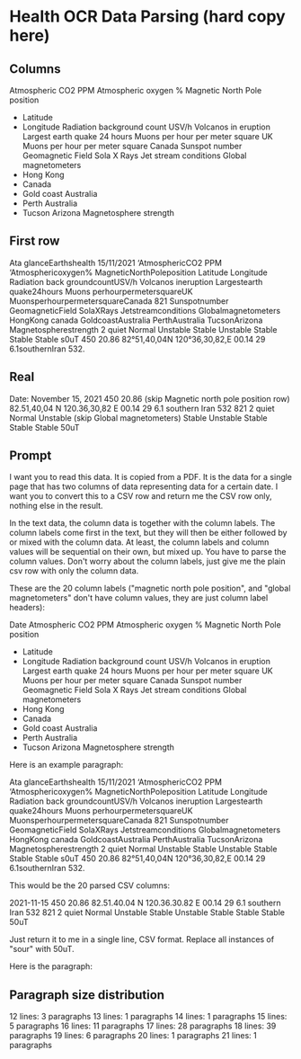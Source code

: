 # Health OCR Data Parsing (hard copy here)

## Columns

Atmospheric CO2 PPM
Atmospheric oxygen %
Magnetic North Pole position
- Latitude
- Longitude
Radiation background count USV/h
Volcanos in eruption
Largest earth quake 24 hours
Muons per hour per meter square UK
Muons per hour per meter square Canada
Sunspot number
Geomagnetic Field
Sola X Rays
Jet stream conditions
Global magnetometers
- Hong Kong
- Canada
- Gold coast Australia
- Perth Australia
- Tucson Arizona
Magnetosphere strength

## First row

 Ata glanceEarthshealth 15/11/2021
‘AtmosphericCO2 PPM ‘Atmosphericoxygen% MagneticNorthPoleposition
Latitude
Longitude
Radiation back groundcountUSV/h Volcanos ineruption
Largestearth quake24hours
Muons perhourpermetersquareUK MuonsperhourpermetersquareCanada 821
Sunspotnumber GeomagneticField SolaXRays Jetstreamconditions Globalmagnetometers
HongKong canada GoldcoastAustralia
PerthAustralia TucsonArizona
Magnetospherestrength
2 quiet
Normal Unstable
Stable Unstable Stable Stable Stable s0uT
450 20.86
82°51,40,04N 120°36,30,82,E 00.14
29
6.1southernIran 532.

## Real

Date: November 15, 2021
450
20.86
(skip Magnetic north pole position row)
82.51,40,04 N
120.36,30,82 E
00.14
29
6.1 southern Iran
532
821
2
quiet
Normal
Unstable
(skip Global magnetometers)
Stable
Unstable
Stable
Stable
Stable
50uT

## Prompt

I want you to read this data. It is copied from a PDF. It is the data for a single page that has two columns of data representing data for a certain date. I want you to convert this to a CSV row and return me the CSV row only, nothing else in the result.

In the text data, the column data is together with the column labels. The column labels come first in the text, but they will then be either followed by or mixed with the column data. At least, the column labels and column values will be sequential on their own, but mixed up. You have to parse the column values. Don't worry about the column labels, just give me the plain csv row with only the column data.

These are the 20 column labels ("magnetic north pole position", and "global magnetometers" don't have column values, they are just column label headers):

Date
Atmospheric CO2 PPM
Atmospheric oxygen %
Magnetic North Pole position
- Latitude
- Longitude
Radiation background count USV/h
Volcanos in eruption
Largest earth quake 24 hours
Muons per hour per meter square UK
Muons per hour per meter square Canada
Sunspot number
Geomagnetic Field
Sola X Rays
Jet stream conditions
Global magnetometers
- Hong Kong
- Canada
- Gold coast Australia
- Perth Australia
- Tucson Arizona
Magnetosphere strength

Here is an example paragraph:

 Ata glanceEarthshealth 15/11/2021
‘AtmosphericCO2 PPM ‘Atmosphericoxygen% MagneticNorthPoleposition
Latitude
Longitude
Radiation back groundcountUSV/h Volcanos ineruption
Largestearth quake24hours
Muons perhourpermetersquareUK MuonsperhourpermetersquareCanada 821
Sunspotnumber GeomagneticField SolaXRays Jetstreamconditions Globalmagnetometers
HongKong canada GoldcoastAustralia
PerthAustralia TucsonArizona
Magnetospherestrength
2 quiet
Normal Unstable
Stable Unstable Stable Stable Stable s0uT
450 20.86
82°51,40,04N 120°36,30,82,E 00.14
29
6.1southernIran 532.

This would be the 20 parsed CSV columns:

2021-11-15
450
20.86
82.51.40.04 N
120.36.30.82 E
00.14
29
6.1 southern Iran
532
821
2
quiet
Normal
Unstable
Stable
Unstable
Stable
Stable
Stable
50uT

Just return it to me in a single line, CSV format. Replace all instances of "sour" with 50uT.

Here is the paragraph:

## Paragraph size distribution

12 lines: 3 paragraphs
13 lines: 1 paragraphs
14 lines: 1 paragraphs
15 lines: 5 paragraphs
16 lines: 11 paragraphs
17 lines: 28 paragraphs
18 lines: 39 paragraphs
19 lines: 6 paragraphs
20 lines: 1 paragraphs
21 lines: 1 paragraphs